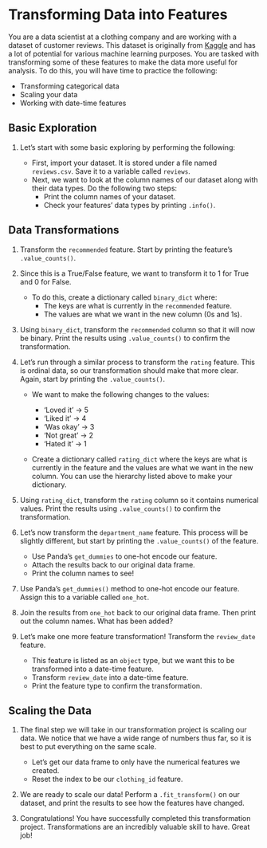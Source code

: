 # **Transforming Data into Features**

You are a data scientist at a clothing company and are working with a dataset of customer reviews. This dataset is originally from [Kaggle](https://www.kaggle.com/nicapotato/womens-ecommerce-clothing-reviews) and has a lot of potential for various machine learning purposes. You are tasked with transforming some of these features to make the data more useful for analysis. To do this, you will have time to practice the following:

- Transforming categorical data
- Scaling your data
- Working with date-time features

## **Basic Exploration**

1. Let’s start with some basic exploring by performing the following:

   - First, import your dataset. It is stored under a file named `reviews.csv`. Save it to a variable called `reviews`.
   - Next, we want to look at the column names of our dataset along with their data types. Do the following two steps:
     - Print the column names of your dataset.
     - Check your features’ data types by printing `.info()`.

## **Data Transformations**

1. Transform the `recommended` feature. Start by printing the feature’s `.value_counts()`.

2. Since this is a True/False feature, we want to transform it to 1 for True and 0 for False.

   - To do this, create a dictionary called `binary_dict` where:
     - The keys are what is currently in the `recommended` feature.
     - The values are what we want in the new column (0s and 1s).

3. Using `binary_dict`, transform the `recommended` column so that it will now be binary. Print the results using `.value_counts()` to confirm the transformation.

4. Let’s run through a similar process to transform the `rating` feature. This is ordinal data, so our transformation should make that more clear. Again, start by printing the `.value_counts()`.

   - We want to make the following changes to the values:
     - ‘Loved it’ → 5
     - ‘Liked it’ → 4
     - ‘Was okay’ → 3
     - ‘Not great’ → 2
     - ‘Hated it’ → 1

   - Create a dictionary called `rating_dict` where the keys are what is currently in the feature and the values are what we want in the new column. You can use the hierarchy listed above to make your dictionary.

5. Using `rating_dict`, transform the `rating` column so it contains numerical values. Print the results using `.value_counts()` to confirm the transformation.

6. Let’s now transform the `department_name` feature. This process will be slightly different, but start by printing the `.value_counts()` of the feature.

   - Use Panda’s `get_dummies` to one-hot encode our feature.
   - Attach the results back to our original data frame.
   - Print the column names to see!

7. Use Panda’s `get_dummies()` method to one-hot encode our feature. Assign this to a variable called `one_hot`.

8. Join the results from `one_hot` back to our original data frame. Then print out the column names. What has been added?

9. Let’s make one more feature transformation! Transform the `review_date` feature.

   - This feature is listed as an `object` type, but we want this to be transformed into a date-time feature.
   - Transform `review_date` into a date-time feature.
   - Print the feature type to confirm the transformation.

## **Scaling the Data**

1. The final step we will take in our transformation project is scaling our data. We notice that we have a wide range of numbers thus far, so it is best to put everything on the same scale.

   - Let’s get our data frame to only have the numerical features we created.
   - Reset the index to be our `clothing_id` feature.

2. We are ready to scale our data! Perform a `.fit_transform()` on our dataset, and print the results to see how the features have changed.

3. Congratulations! You have successfully completed this transformation project. Transformations are an incredibly valuable skill to have. Great job!

